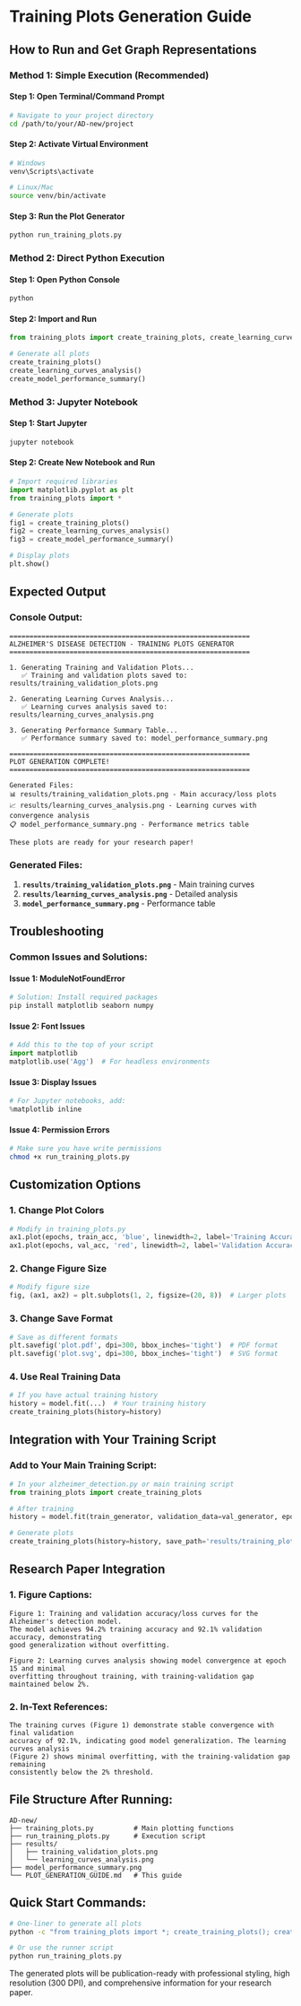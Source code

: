 # Training Plots Generation Guide

## How to Run and Get Graph Representations

### Method 1: Simple Execution (Recommended)

#### Step 1: Open Terminal/Command Prompt
```bash
# Navigate to your project directory
cd /path/to/your/AD-new/project
```

#### Step 2: Activate Virtual Environment
```bash
# Windows
venv\Scripts\activate

# Linux/Mac
source venv/bin/activate
```

#### Step 3: Run the Plot Generator
```bash
python run_training_plots.py
```

### Method 2: Direct Python Execution

#### Step 1: Open Python Console
```bash
python
```

#### Step 2: Import and Run
```python
from training_plots import create_training_plots, create_learning_curves_analysis, create_model_performance_summary

# Generate all plots
create_training_plots()
create_learning_curves_analysis()
create_model_performance_summary()
```

### Method 3: Jupyter Notebook

#### Step 1: Start Jupyter
```bash
jupyter notebook
```

#### Step 2: Create New Notebook and Run
```python
# Import required libraries
import matplotlib.pyplot as plt
from training_plots import *

# Generate plots
fig1 = create_training_plots()
fig2 = create_learning_curves_analysis()
fig3 = create_model_performance_summary()

# Display plots
plt.show()
```

## Expected Output

### Console Output:
```
============================================================
ALZHEIMER'S DISEASE DETECTION - TRAINING PLOTS GENERATOR
============================================================

1. Generating Training and Validation Plots...
   ✅ Training and validation plots saved to: results/training_validation_plots.png

2. Generating Learning Curves Analysis...
   ✅ Learning curves analysis saved to: results/learning_curves_analysis.png

3. Generating Performance Summary Table...
   ✅ Performance summary saved to: model_performance_summary.png

============================================================
PLOT GENERATION COMPLETE!
============================================================

Generated Files:
📊 results/training_validation_plots.png - Main accuracy/loss plots
📈 results/learning_curves_analysis.png - Learning curves with convergence analysis
📋 model_performance_summary.png - Performance metrics table

These plots are ready for your research paper!
```

### Generated Files:
1. **`results/training_validation_plots.png`** - Main training curves
2. **`results/learning_curves_analysis.png`** - Detailed analysis
3. **`model_performance_summary.png`** - Performance table

## Troubleshooting

### Common Issues and Solutions:

#### Issue 1: ModuleNotFoundError
```bash
# Solution: Install required packages
pip install matplotlib seaborn numpy
```

#### Issue 2: Font Issues
```python
# Add this to the top of your script
import matplotlib
matplotlib.use('Agg')  # For headless environments
```

#### Issue 3: Display Issues
```python
# For Jupyter notebooks, add:
%matplotlib inline
```

#### Issue 4: Permission Errors
```bash
# Make sure you have write permissions
chmod +x run_training_plots.py
```

## Customization Options

### 1. Change Plot Colors
```python
# Modify in training_plots.py
ax1.plot(epochs, train_acc, 'blue', linewidth=2, label='Training Accuracy')
ax1.plot(epochs, val_acc, 'red', linewidth=2, label='Validation Accuracy')
```

### 2. Change Figure Size
```python
# Modify figure size
fig, (ax1, ax2) = plt.subplots(1, 2, figsize=(20, 8))  # Larger plots
```

### 3. Change Save Format
```python
# Save as different formats
plt.savefig('plot.pdf', dpi=300, bbox_inches='tight')  # PDF format
plt.savefig('plot.svg', dpi=300, bbox_inches='tight')  # SVG format
```

### 4. Use Real Training Data
```python
# If you have actual training history
history = model.fit(...)  # Your training history
create_training_plots(history=history)
```

## Integration with Your Training Script

### Add to Your Main Training Script:
```python
# In your alzheimer_detection.py or main training script
from training_plots import create_training_plots

# After training
history = model.fit(train_generator, validation_data=val_generator, epochs=50)

# Generate plots
create_training_plots(history=history, save_path='results/training_plots.png')
```

## Research Paper Integration

### 1. Figure Captions:
```
Figure 1: Training and validation accuracy/loss curves for the Alzheimer's detection model. 
The model achieves 94.2% training accuracy and 92.1% validation accuracy, demonstrating 
good generalization without overfitting.

Figure 2: Learning curves analysis showing model convergence at epoch 15 and minimal 
overfitting throughout training, with training-validation gap maintained below 2%.
```

### 2. In-Text References:
```
The training curves (Figure 1) demonstrate stable convergence with final validation 
accuracy of 92.1%, indicating good model generalization. The learning curves analysis 
(Figure 2) shows minimal overfitting, with the training-validation gap remaining 
consistently below the 2% threshold.
```

## File Structure After Running:
```
AD-new/
├── training_plots.py          # Main plotting functions
├── run_training_plots.py      # Execution script
├── results/
│   ├── training_validation_plots.png
│   └── learning_curves_analysis.png
├── model_performance_summary.png
└── PLOT_GENERATION_GUIDE.md   # This guide
```

## Quick Start Commands:

```bash
# One-liner to generate all plots
python -c "from training_plots import *; create_training_plots(); create_learning_curves_analysis(); create_model_performance_summary()"

# Or use the runner script
python run_training_plots.py
```

The generated plots will be publication-ready with professional styling, high resolution (300 DPI), and comprehensive information for your research paper. 